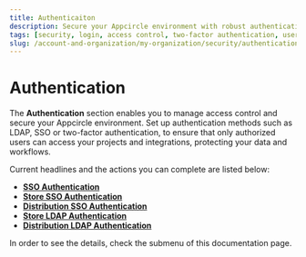 ```yaml
---
title: Authenticaiton
description: Secure your Appcircle environment with robust authentication. Set up and manage authentication methods to protect access and ensure data integrity.
tags: [security, login, access control, two-factor authentication, user management, data protection]
slug: /account-and-organization/my-organization/security/authentications
---
```


# Authentication

The **Authentication** section enables you to manage access control and secure your Appcircle environment. Set up authentication methods such as LDAP, SSO or two-factor authentication, to ensure that only authorized users can access your projects and integrations, protecting your data and workflows.

Current headlines and the actions you can complete are listed below:

- [**SSO Authentication**](/account-and-organization/my-organization/security/authentications/sso-authentication)
- [**Store SSO Authentication**](/account-and-organization/my-organization/security/authentications/store-sso-authentication)
- [**Distribution SSO Authentication**](/account-and-organization/my-organization/security/authentications/distribution-sso-authentication)
- [**Store LDAP Authentication**](/account-and-organization/my-organization/security/authentications/store-ldap-authentication)
- [**Distribution LDAP Authentication**](/account-and-organization/my-organization/security/authentications/distribution-ldap-authentication)


In order to see the details, check the submenu of this documentation page.